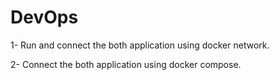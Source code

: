 # DevOps
1- Run and connect the both application using docker network.

2- Connect the both application using docker compose.